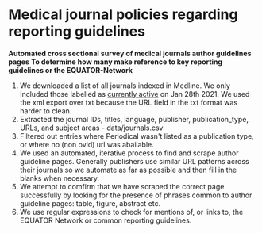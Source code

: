 # Medical journal policies regarding reporting guidelines

**Automated cross sectional survey of medical journals author guidelines pages**
**To determine how many make reference to key reporting guidelines or the EQUATOR-Network**

1. We downloaded a list of all journals indexed in Medline. We only included those labelled as [currently active](https://www.ncbi.nlm.nih.gov/nlmcatalog?term=currentlyindexed%5BAll%20Fields%5D%20AND%20currentlyindexedelectronic%5BAll%20Fields%5D&cmd=DetailsSearch) on Jan 28th 2021. We used the xml export over txt because the URL field in the txt format was harder to clean.
2. Extracted the journal IDs, titles, language, publisher, publication_type, URLs, and subject areas - data/journals.csv
3. Filtered out entries where Periodical wasn't listed as a publication type, or where no (non ovid) url was abailable.
4. We used an automated, iterative process to find and scrape author guideline pages. Generally publishers use similar URL patterns across their journals so we automate as far as possible and then fill in the blanks when necessary.
5. We attempt to comfirm that we have scraped the correct page successfully by looking for the presence of phrases common to author guideline pages: table, figure, abstract etc.
6. We use regular expressions to check for mentions of, or links to, the EQUATOR Network or common reporting guidelines.
